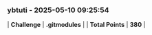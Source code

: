 ### ybtuti - 2025-05-10 09:25:54
| **Challenge** | **.gitmodules** |
| **Total Points** | **380** |

